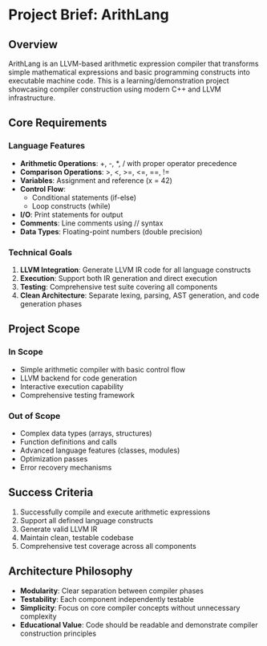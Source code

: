 # Project Brief: ArithLang

## Overview
ArithLang is an LLVM-based arithmetic expression compiler that transforms simple mathematical expressions and basic programming constructs into executable machine code. This is a learning/demonstration project showcasing compiler construction using modern C++ and LLVM infrastructure.

## Core Requirements

### Language Features
- **Arithmetic Operations**: +, -, *, / with proper operator precedence
- **Comparison Operations**: >, <, >=, <=, ==, !=
- **Variables**: Assignment and reference (x = 42)
- **Control Flow**: 
  - Conditional statements (if-else)
  - Loop constructs (while)
- **I/O**: Print statements for output
- **Comments**: Line comments using // syntax
- **Data Types**: Floating-point numbers (double precision)

### Technical Goals
1. **LLVM Integration**: Generate LLVM IR code for all language constructs
2. **Execution**: Support both IR generation and direct execution
3. **Testing**: Comprehensive test suite covering all components
4. **Clean Architecture**: Separate lexing, parsing, AST generation, and code generation phases

## Project Scope

### In Scope
- Simple arithmetic compiler with basic control flow
- LLVM backend for code generation
- Interactive execution capability
- Comprehensive testing framework

### Out of Scope
- Complex data types (arrays, structures)
- Function definitions and calls
- Advanced language features (classes, modules)
- Optimization passes
- Error recovery mechanisms

## Success Criteria
1. Successfully compile and execute arithmetic expressions
2. Support all defined language constructs
3. Generate valid LLVM IR
4. Maintain clean, testable codebase
5. Comprehensive test coverage across all components

## Architecture Philosophy
- **Modularity**: Clear separation between compiler phases
- **Testability**: Each component independently testable
- **Simplicity**: Focus on core compiler concepts without unnecessary complexity
- **Educational Value**: Code should be readable and demonstrate compiler construction principles
